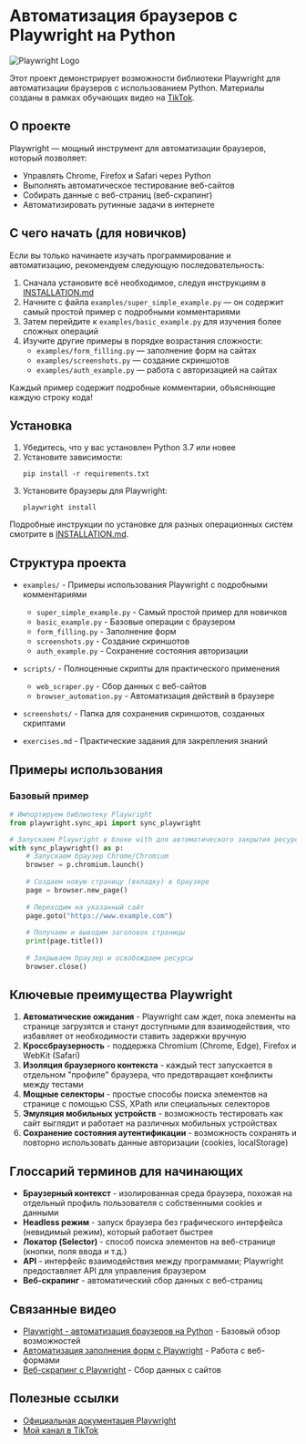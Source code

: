 # Автоматизация браузеров с Playwright на Python

![Playwright Logo](https://playwright.dev/img/playwright-logo.svg)

Этот проект демонстрирует возможности библиотеки Playwright для автоматизации браузеров с использованием Python. Материалы созданы в рамках обучающих видео на [TikTok](https://www.tiktok.com/@aleksej_gir).

## О проекте

Playwright — мощный инструмент для автоматизации браузеров, который позволяет:
- Управлять Chrome, Firefox и Safari через Python
- Выполнять автоматическое тестирование веб-сайтов
- Собирать данные с веб-страниц (веб-скрапинг)
- Автоматизировать рутинные задачи в интернете



## С чего начать (для новичков)

Если вы только начинаете изучать программирование и автоматизацию, рекомендуем следующую последовательность:

1. Сначала установите всё необходимое, следуя инструкциям в [INSTALLATION.md](./INSTALLATION.md)
2. Начните с файла `examples/super_simple_example.py` — он содержит самый простой пример с подробными комментариями
3. Затем перейдите к `examples/basic_example.py` для изучения более сложных операций
4. Изучите другие примеры в порядке возрастания сложности:
   - `examples/form_filling.py` — заполнение форм на сайтах
   - `examples/screenshots.py` — создание скриншотов
   - `examples/auth_example.py` — работа с авторизацией на сайтах

Каждый пример содержит подробные комментарии, объясняющие каждую строку кода!

## Установка

1. Убедитесь, что у вас установлен Python 3.7 или новее
2. Установите зависимости:
   ```
   pip install -r requirements.txt
   ```
3. Установите браузеры для Playwright:
   ```
   playwright install
   ```

Подробные инструкции по установке для разных операционных систем смотрите в [INSTALLATION.md](./INSTALLATION.md).

## Структура проекта

- `examples/` - Примеры использования Playwright с подробными комментариями
  - `super_simple_example.py` - Самый простой пример для новичков
  - `basic_example.py` - Базовые операции с браузером
  - `form_filling.py` - Заполнение форм
  - `screenshots.py` - Создание скриншотов
  - `auth_example.py` - Сохранение состояния авторизации
  
- `scripts/` - Полноценные скрипты для практического применения
  - `web_scraper.py` - Сбор данных с веб-сайтов
  - `browser_automation.py` - Автоматизация действий в браузере

- `screenshots/` - Папка для сохранения скриншотов, созданных скриптами
- `exercises.md` - Практические задания для закрепления знаний

## Примеры использования

### Базовый пример

```python
# Импортируем библиотеку Playwright
from playwright.sync_api import sync_playwright

# Запускаем Playwright в блоке with для автоматического закрытия ресурсов
with sync_playwright() as p:
    # Запускаем браузер Chrome/Chromium
    browser = p.chromium.launch()
    
    # Создаем новую страницу (вкладку) в браузере
    page = browser.new_page()
    
    # Переходим на указанный сайт
    page.goto("https://www.example.com")
    
    # Получаем и выводим заголовок страницы
    print(page.title())
    
    # Закрываем браузер и освобождаем ресурсы
    browser.close()
```

## Ключевые преимущества Playwright

1. **Автоматические ожидания** - Playwright сам ждет, пока элементы на странице загрузятся и станут доступными для взаимодействия, что избавляет от необходимости ставить задержки вручную
2. **Кроссбраузерность** - поддержка Chromium (Chrome, Edge), Firefox и WebKit (Safari)
3. **Изоляция браузерного контекста** - каждый тест запускается в отдельном "профиле" браузера, что предотвращает конфликты между тестами
4. **Мощные селекторы** - простые способы поиска элементов на странице с помощью CSS, XPath или специальных селекторов
5. **Эмуляция мобильных устройств** - возможность тестировать как сайт выглядит и работает на различных мобильных устройствах
6. **Сохранение состояния аутентификации** - возможность сохранять и повторно использовать данные авторизации (cookies, localStorage)

## Глоссарий терминов для начинающих

- **Браузерный контекст** - изолированная среда браузера, похожая на отдельный профиль пользователя с собственными cookies и данными
- **Headless режим** - запуск браузера без графического интерфейса (невидимый режим), который работает быстрее
- **Локатор (Selector)** - способ поиска элементов на веб-странице (кнопки, поля ввода и т.д.)
- **API** - интерфейс взаимодействия между программами; Playwright предоставляет API для управления браузером
- **Веб-скрапинг** - автоматический сбор данных с веб-страниц

## Связанные видео

- [Playwright - автоматизация браузеров на Python](ссылка_на_видео) - Базовый обзор возможностей
- [Автоматизация заполнения форм с Playwright](ссылка_на_видео) - Работа с веб-формами
- [Веб-скрапинг с Playwright](ссылка_на_видео) - Сбор данных с сайтов

## Полезные ссылки

- [Официальная документация Playwright](https://playwright.dev/python/)
- [Мой канал в TikTok](https://www.tiktok.com/@aleksej_gir)